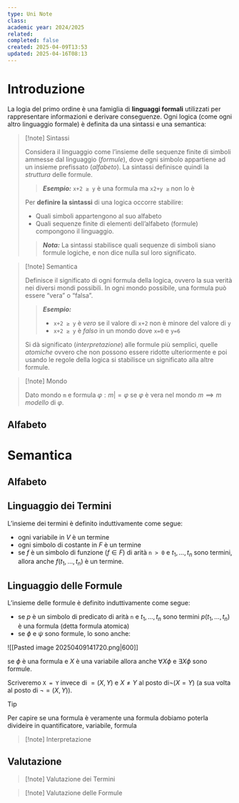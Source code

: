 ```yaml
---
type: Uni Note
class: 
academic year: 2024/2025
related: 
completed: false
created: 2025-04-09T13:53
updated: 2025-04-16T08:13
---
```

# Introduzione

La logia del primo ordine è una famiglia di **linguaggi formali** utilizzati per rappresentare informazioni e derivare conseguenze.
Ogni logica (come ogni altro linguaggio formale) è definita da una sintassi e una semantica:

>[!note] Sintassi
>
>Considera il linguaggio come l’insieme delle sequenze finite di simboli ammesse dal linguaggio (*formule*), dove ogni simbolo appartiene ad un insieme prefissato (*alfabeto*). La sintassi definisce quindi la *struttura* delle formule.
>
>>***Esempio:*** `x+2 ≥ y` è una formula ma `x2+y ≥` non lo è
>
>Per **definire la sintassi** di una logica occorre stabilire:
>- Quali simboli appartengono al suo alfabeto
>- Quali sequenze finite di elementi dell’alfabeto (formule) compongono il linguaggio.
>
>>***Nota:*** La sintassi stabilisce quali sequenze di simboli siano formule logiche, e non dice nulla sul loro significato.

>[!note] Semantica
>
>Definisce il significato di ogni formula della logica, ovvero la sua verità nei diversi mondi possibili. In ogni mondo possibile, una formula può essere “vera” o “falsa”.
>
>>***Esempio:***
>>- `x+2 ≥ y` è *vero* se il valore di `x+2` non è minore del valore di `y`
>>- `x+2 ≥ y` è *falso* in un mondo dove `x=0` e `y=6`
>
>Si dà significato (*interpretazione*) alle formule più semplici, quelle *atomiche* ovvero che non possono essere ridotte ulteriormente e poi usando le regole della logica si stabilisce un significato alla altre formule.

>[!note] Mondo
>
>Dato mondo `m` e formula $φ: m |= φ$ se $φ$ è vera nel mondo $m \implies m$ *modello* di $φ$.

## Alfabeto



# Semantica



## Alfabeto

## Linguaggio dei Termini

L’insieme dei termini è definito induttivamente come segue:

- ogni variabile in $V$ è un termine
- ogni simbolo di costante in $F$ è un termine
- se $f$ è un simbolo di funzione ($f \in F$) di arità `n > 0` e $t_{1},\, \dots,\, t_{n}$ sono termini, allora anche $f(t_{1}, \, \dots, \, t_{n} )$ è un termine.

## Linguaggio delle Formule

L’insieme delle formule è definito induttivamente come segue:

- se $p$ è un simbolo di predicato di arità `n` e $t_{1},...,t_{n}$ sono termini $p(t_{1},...,t_{n})$ è una formula (detta formula atomica)
- se $\phi$ e $\psi$ sono formule, lo sono anche:

![[Pasted image 20250409141720.png|600]]

se $\phi$ è una formula e $X$ è una variabile allora anche $\forall X \phi$ e $\exists X \phi$ sono formule.

Scriveremo `X = Y` invece di $= (X,Y)$ e $X \not= Y$ al posto di$¬(X=Y)$ (a sua volta al posto di $¬=(X,Y)$).

>[!tip]
>
>Per capire se una formula è veramente una formula dobiamo poterla divideire in quantificatore, variabile, formula

>[!note] Interpretazione


## Valutazione

>[!note] Valutazione dei Termini
>
>

>[!note] Valutazione delle Formule
>
>

